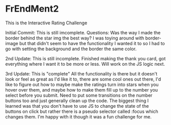 # FrEndMent2
This is the Interactive Rating Challenge

Initial Commit:
This is still imcomplete.
Questions: 
Was the way I made the border behind the star img the best way? I was toying around with border-image but that didn't seem to have the functionality I wanted it to so I had to go with setting the background and the border the same color. 

2nd Update:
This is still incomplete.
Finished making the thank you card, got everything where I want it to be more or less. Will work on the JS logic next.

3rd Update:
This is "complete"
All the functionality is there but it doesn't look or feel as great as I'd like it to, there are some cool ones out there, I'd like to figure out how to maybe make the ratings turn into stars when you hover over them, and maybe how to make them fill up to the number you select before you submit. Need to put some transitions on the number buttons too and just generally clean up the code. The biggest thing I learned was that you don't have to use JS to change the state of the buttons on click but rather there is a pseudo selector called :focus which changes them. I'm happy with it though it was a fun challenge for me.
